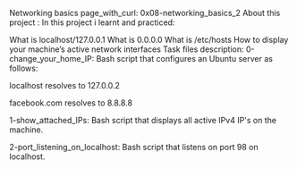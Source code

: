 Networking basics page_with_curl: 0x08-networking_basics_2
About this project :
In this project i learnt and practiced:

What is localhost/127.0.0.1
What is 0.0.0.0
What is /etc/hosts
How to display your machine’s active network interfaces
Task files description:
0-change_your_home_IP: Bash script that configures an Ubuntu server as follows:

localhost resolves to 127.0.0.2

facebook.com resolves to 8.8.8.8

1-show_attached_IPs: Bash script that displays all active IPv4 IP's on the machine.

2-port_listening_on_localhost: Bash script that listens on port 98 on localhost.
